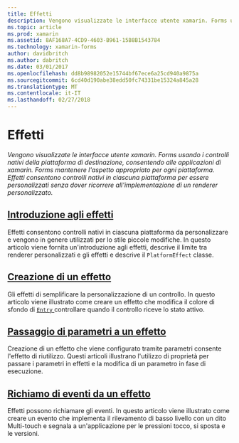 ```yaml
---
title: Effetti
description: Vengono visualizzate le interfacce utente xamarin. Forms usando i controlli nativi della piattaforma di destinazione, consentendo alle applicazioni di xamarin. Forms mantenere l'aspetto appropriato per ogni piattaforma. Effetti consentono controlli nativi in ciascuna piattaforma per essere personalizzati senza dover ricorrere all'implementazione di un renderer personalizzato.
ms.topic: article
ms.prod: xamarin
ms.assetid: 8AF168A7-4CD9-4603-B961-15B8B1543784
ms.technology: xamarin-forms
author: davidbritch
ms.author: dabritch
ms.date: 03/01/2017
ms.openlocfilehash: dd8b98982052e15744bf67ece6a25cd940a9875a
ms.sourcegitcommit: 6cd40d190abe38edd50fc74331be15324a845a28
ms.translationtype: MT
ms.contentlocale: it-IT
ms.lasthandoff: 02/27/2018
---
```

# <a name="effects"></a>Effetti

_Vengono visualizzate le interfacce utente xamarin. Forms usando i controlli nativi della piattaforma di destinazione, consentendo alle applicazioni di xamarin. Forms mantenere l'aspetto appropriato per ogni piattaforma. Effetti consentono controlli nativi in ciascuna piattaforma per essere personalizzati senza dover ricorrere all'implementazione di un renderer personalizzato._

## <a name="introduction-to-effectsintroductionmd"></a>[Introduzione agli effetti](introduction.md)

Effetti consentono controlli nativi in ciascuna piattaforma da personalizzare e vengono in genere utilizzati per lo stile piccole modifiche. In questo articolo viene fornita un'introduzione agli effetti, descrive il limite tra renderer personalizzati e gli effetti e descrive il `PlatformEffect` classe.

## <a name="creating-an-effectcreatingmd"></a>[Creazione di un effetto](creating.md)

Gli effetti di semplificare la personalizzazione di un controllo. In questo articolo viene illustrato come creare un effetto che modifica il colore di sfondo di [ `Entry` ](https://developer.xamarin.com/api/type/Xamarin.Forms.Entry/) controllare quando il controllo riceve lo stato attivo.

## <a name="passing-parameters-to-an-effectpassing-parametersindexmd"></a>[Passaggio di parametri a un effetto](passing-parameters/index.md)

Creazione di un effetto che viene configurato tramite parametri consente l'effetto di riutilizzo. Questi articoli illustrano l'utilizzo di proprietà per passare i parametri in effetti e la modifica di un parametro in fase di esecuzione.

## <a name="invoking-events-from-an-effecttouch-trackingmd"></a>[Richiamo di eventi da un effetto](touch-tracking.md)

Effetti possono richiamare gli eventi. In questo articolo viene illustrato come creare un evento che implementa il rilevamento di basso livello con un dito Multi-touch e segnala a un'applicazione per le pressioni tocco, si sposta e le versioni.
